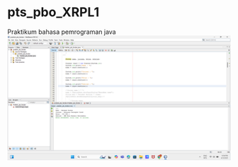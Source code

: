 # pts_pbo_XRPL1
Praktikum bahasa pemrograman java
![alt_text](https://github.com/fardan23/pts_pbo_XRPL1/blob/main/pts_biodata.png?raw=true)
